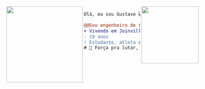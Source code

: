<img align="right" height="150" src="https://media.giphy.com/media/vvcvtGPa4hSiN4TgeY/giphy.gif"/>
<img align="left" height="200" src="https://media.giphy.com/media/ao9DUiTKH60XS/giphy.gif"/>

```diff
Olá, eu sou Gustavo 💻.

@@Sou engenheiro de software no PicPay@@
+ Vivendo em Joinville, Brasil 🇧🇷.
- 19 anos
! Estudante, atleta e mais muita coisa
# 📖 Força pra lutar, fé para vencer
```
